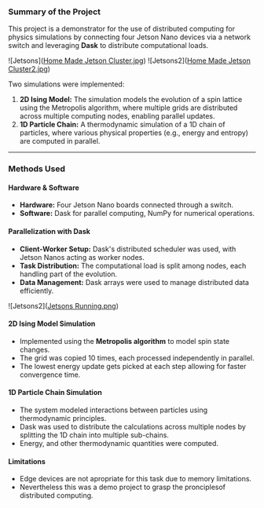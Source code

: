 ### **Summary of the Project**

This project is a demonstrator for the use of distributed computing for physics simulations by connecting four Jetson Nano devices via a network switch and leveraging **Dask** to distribute computational loads. 

![Jetsons]([Home Made Jetson Cluster.jpg](https://github.com/Msapkas/Distributed-Computing-for-Physics-Simulation-and-Computation/blob/main/Home%20Made%20Jetson%20Cluster.jpg))
![Jetsons2]([Home Made Jetson Cluster2.jpg](https://github.com/Msapkas/Distributed-Computing-for-Physics-Simulation-and-Computation/blob/main/Home%20Made%20Jetson%20Cluster2.jpg))

Two simulations were implemented:

1. **2D Ising Model:** The simulation models the evolution of a spin lattice using the Metropolis algorithm, where multiple grids are distributed across multiple computing nodes, enabling parallel updates.
2. **1D Particle Chain:** A thermodynamic simulation of a 1D chain of particles, where various physical properties (e.g., energy and entropy) are computed in parallel.

_________

### **Methods Used**
#### **Hardware & Software**
- **Hardware:** Four Jetson Nano boards connected through a switch.
- **Software:** Dask for parallel computing, NumPy for numerical operations.

#### **Parallelization with Dask**
- **Client-Worker Setup:** Dask's distributed scheduler was used, with Jetson Nanos acting as worker nodes.
- **Task Distribution:** The computational load is split among nodes, each handling part of the evolution.
- **Data Management:** Dask arrays were used to manage distributed data efficiently.

![Jetsons2]([Jetsons Running.png](https://github.com/Msapkas/Distributed-Computing-for-Physics-Simulation-and-Computation/blob/main/Jetsons%20Running.png))

#### **2D Ising Model Simulation**
- Implemented using the **Metropolis algorithm** to model spin state changes.
- The grid was copied 10 times, each processed independently in parallel.
- The lowest energy update gets picked at each step allowing for faster convergence time.

#### **1D Particle Chain Simulation**
- The system modeled interactions between particles using thermodynamic principles.
- Dask was used to distribute the calculations across multiple nodes by splitting the 1D chain into multiple sub-chains.
- Energy, and other thermodynamic quantities were computed.

#### **Limitations** 
- Edge devices are not apropriate for this task due to memory limitations.
- Nevertheless this was a demo project to grasp the pronciplesof distributed computing.
